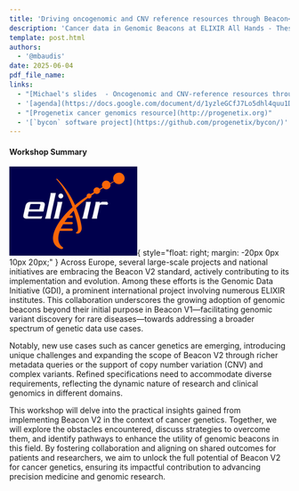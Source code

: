 ```yaml
---
title: 'Driving oncogenomic and CNV reference resources through Beacon<br/>Data Discovery :: Data Sharing :: Analysis Support'
description: 'Cancer data in Genomic Beacons at ELIXIR All Hands - Thessaloniki June 2025'
template: post.html 
authors:
  - '@mbaudis'
date: 2025-06-04
pdf_file_name:
links:
  - "[Michael's slides  - Oncogenomic and CNV-reference resources through Beacon](__pdf_repo_url__/presentations/2025-06-04___Michael-Baudis__Driving-oncogenomic-and-CNV-reference-resources-through-Beacon__ELIXIR-AHM.pdf)"
  - '[agenda](https://docs.google.com/document/d/1yzleGCfJ7Lo5dhl4quu1DfXM0VyeeVk43cYfZGa1QdM/edit?tab=t.0#heading=h.306gbb7w1q9d)'
  - "[Progenetix cancer genomics resource](http://progenetix.org)"
  - '[`bycon` software project](https://github.com/progenetix/bycon/)'
---
```



#### Workshop Summary

![ELIXIR logo](/img/elixir-dark-background-230x160.png){ style="float: right; margin: -20px 0px 10px 20px;" }
Across Europe, several large-scale projects and national initiatives are embracing the Beacon V2 standard, actively contributing to its implementation and evolution. Among these efforts is the Genomic Data Initiative (GDI), a prominent international project involving numerous ELIXIR institutes. This collaboration underscores the growing adoption of genomic beacons beyond their initial purpose in Beacon V1—facilitating genomic variant discovery for rare diseases—towards addressing a broader spectrum of genetic data use cases.

<!--more-->

Notably, new use cases such as cancer genetics are emerging, introducing unique challenges and expanding the scope of Beacon V2 through richer metadata queries or the support of copy number variation (CNV) and complex variants. Refined specifications need to accommodate diverse requirements, reflecting the dynamic nature of research and clinical genomics in different domains.

This workshop will delve into the practical insights gained from implementing Beacon V2 in the context of cancer genetics. Together, we will explore the obstacles encountered, discuss strategies to overcome them, and identify pathways to enhance the utility of genomic beacons in this field. By fostering collaboration and aligning on shared outcomes for patients and researchers, we aim to unlock the full potential of Beacon V2 for cancer genetics, ensuring its impactful contribution to advancing precision medicine and genomic research.

